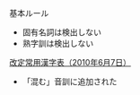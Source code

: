基本ルール

- 固有名詞は検出しない
- 熟字訓は検出しない

[改定常用漢字表（2010年6月7日）](http://www.bunka.go.jp/seisaku/bunkashingikai/sokai/sokai_10/pdf/kaitei_kanji_toushin.pdf)

- 「混む」音訓に追加された